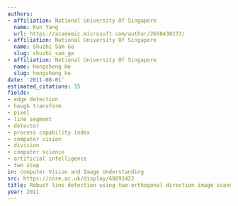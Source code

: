 ```yaml
---
authors:
- affiliation: National University Of Singapore
  name: Kun Yang
  url: https://academic.microsoft.com/author/2650430237/
- affiliation: National University Of Singapore
  name: Shuzhi Sam Ge
  slug: shuzhi_sam_ge
- affiliation: National University Of Singapore
  name: Hongsheng He
  slug: hongsheng_he
date: '2011-08-01'
estimated_citations: 15
fields:
- edge detection
- hough transform
- pixel
- line segment
- detector
- process capability index
- computer vision
- division
- computer science
- artificial intelligence
- two step
in: Computer Vision and Image Understanding
src: https://core.ac.uk/display/48692422
title: Robust line detection using two-orthogonal direction image scanning
year: 2011
---
```

